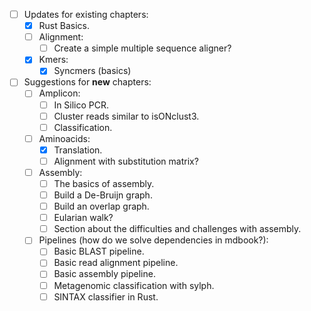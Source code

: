 - [ ] Updates for existing chapters:
    - [x] Rust Basics.
    - [ ] Alignment:
        - [ ] Create a simple multiple sequence aligner?
    - [x] Kmers:
        - [x] Syncmers (basics)

- [ ] Suggestions for **new** chapters:
    - [ ] Amplicon:
        - [ ] In Silico PCR.
        - [ ] Cluster reads similar to isONclust3.
        - [ ] Classification.
    - [ ] Aminoacids:
        - [x] Translation.
        - [ ] Alignment with substitution matrix?
    - [ ] Assembly:
        - [ ] The basics of assembly.
        - [ ] Build a De-Bruijn graph.
        - [ ] Build an overlap graph.
        - [ ] Eularian walk?
        - [ ] Section about the difficulties and challenges with assembly.
    - [ ] Pipelines (how do we solve dependencies in mdbook?):
        - [ ] Basic BLAST pipeline.
        - [ ] Basic read alignment pipeline.
        - [ ] Basic assembly pipeline.
        - [ ] Metagenomic classification with sylph.
        - [ ] SINTAX classifier in Rust.
